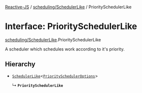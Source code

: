 [Reactive-JS](../README.md) / [scheduling/SchedulerLike](../modules/scheduling_SchedulerLike.md) / PrioritySchedulerLike

# Interface: PrioritySchedulerLike

[scheduling/SchedulerLike](../modules/scheduling_SchedulerLike.md).PrioritySchedulerLike

A scheduler which schedules work according to it's priority.

## Hierarchy

- [`SchedulerLike`](scheduling_SchedulerLike.SchedulerLike.md)<[`PrioritySchedulerOptions`](../modules/scheduling_SchedulerLike.md#priorityscheduleroptions)\>

  ↳ **`PrioritySchedulerLike`**
